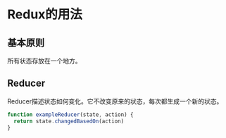 # Redux的用法

## 基本原则

所有状态存放在一个地方。

## Reducer

Reducer描述状态如何变化。它不改变原来的状态，每次都生成一个新的状态。

```javascript
function exampleReducer(state, action) {
  return state.changedBasedOn(action)
}
```
